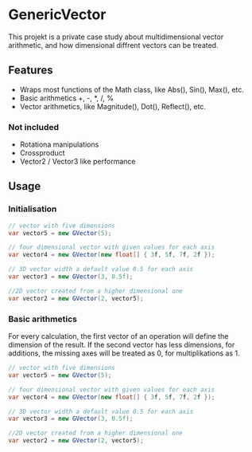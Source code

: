 # GenericVector
This projekt is a private case study about multidimensional vector arithmetic, and how dimensional diffrent vectors can be treated.

## Features
- Wraps most functions of the Math class, like Abs(), Sin(), Max(), etc.
- Basic arithmetics +, -, *, /, % 
- Vector arithmetics, like Magnitude(), Dot(), Reflect(), etc.

### Not included
- Rotationa manipulations
- Crossproduct
- Vector2 / Vector3 like performance

## Usage
### Initialisation

```c#
// vector with five dimensions
var vector5 = new GVector(5);

// four dimensional vector with given values for each axis
var vector4 = new GVector(new float[] { 3f, 5f, 7f, 2f });

// 3D vector width a default value 0.5 for each axis
var vector3 = new GVector(3, 0.5f);

//2D vector created from a higher dimensional one
var vector2 = new GVector(2, vector5);
```

### Basic arithmetics
For every calculation, the first vector of an operation will define the dimension of the result.
If the second vector has less dimensions, for additions, the missing axes will be treated as 0, for multiplikations as 1.
```c#
// vector with five dimensions
var vector5 = new GVector(5);

// four dimensional vector with given values for each axis
var vector4 = new GVector(new float[] { 3f, 5f, 7f, 2f });

// 3D vector width a default value 0.5 for each axis
var vector3 = new GVector(3, 0.5f);

//2D vector created from a higher dimensional one
var vector2 = new GVector(2, vector5);
```